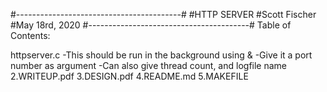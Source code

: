 #-----------------------------------------#
#HTTP SERVER
#Scott Fischer
#May 18rd, 2020
#----------------------------------------#
Table of Contents:

httpserver.c
-This should be run in the background using &
-Give it a port number as argument
-Can also give thread count, and logfile name
2.WRITEUP.pdf
3.DESIGN.pdf
4.README.md
5.MAKEFILE
